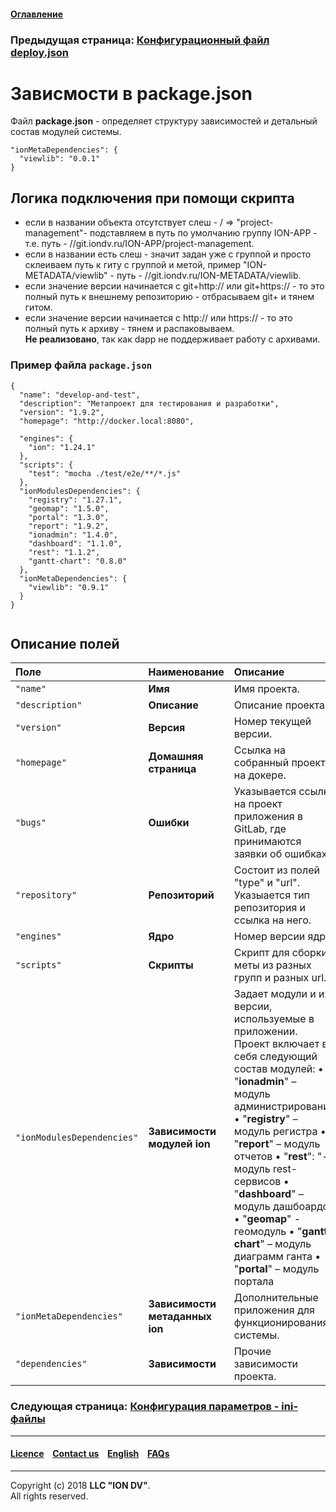 #### [Оглавление](/docs/ru/index.md)

### Предыдущая страница: [Конфигурационный файл deploy.json](/docs/ru/2_system_description/platform_configuration/deploy.md)

# Зависмости в package.json

Файл **package.json** - определяет структуру зависимостей и детальный состав модулей системы.

```
"ionMetaDependencies": { 
  "viewlib": "0.0.1" 
}
```

## Логика подключения при помощи скрипта

* если в названии объекта отсутствует слеш - / => "project-management"- подставляем в путь по умолчанию группу ION-APP - т.е. путь - //git.iondv.ru/ION-APP/project-management.
* если в названии есть слеш - значит задан уже с группой и просто склеиваем путь к гиту с группой и метой, пример "ION-METADATA/viewlib" - путь - //git.iondv.ru/ION-METADATA/viewlib.
* если значение версии начинается с git+http:// или git+https:// - то это полный путь к внешнему репозиторию - отбрасываем git+ и тянем гитом.
* если значение версии начинается с http:// или https:// - то это полный путь к архиву - тянем и распаковываем.  
**Не реализовано**, так как dapp не поддерживает работу с архивами.

### Пример файла `package.json`

```
{
  "name": "develop-and-test",
  "description": "Метапроект для тестирования и разработки",
  "version": "1.9.2",
  "homepage": "http://docker.local:8080",
  
  "engines": {
    "ion": "1.24.1"
  },
  "scripts": {
    "test": "mocha ./test/e2e/**/*.js"
  },
  "ionModulesDependencies": {
    "registry": "1.27.1",
    "geomap": "1.5.0",
    "portal": "1.3.0",
    "report": "1.9.2",
    "ionadmin": "1.4.0",
    "dashboard": "1.1.0",
    "rest": "1.1.2",
    "gantt-chart": "0.8.0"
  },
  "ionMetaDependencies": {
    "viewlib": "0.9.1"
  }
}


```
## Описание полей

| Поле            | Наименование | Описание                                                                                                                                                                                                                                                                                 |
|:----------------|:----------------------|:--------------------------------|
| `"name"`       | **Имя**      | Имя проекта.  |
| `"description"`| **Описание** | Описание проекта. |
| `"version"`    | **Версия**   | Номер текущей версии. |
| `"homepage"`   | **Домашняя страница** | Ссылка на собранный проект на докере. |
|    `"bugs"`     |   **Ошибки**           | Указывается ссылка на проект приложения в GitLab, где принимаются заявки об ошибках.|
| `"repository"` | **Репозиторий**  | Состоит из полей "type" и "url". Указыается тип репозитория и ссылка на него.                                                                                                                                                                                                                   |
| `"engines"`    | **Ядро**     | Номер версии ядра.  |
| `"scripts"`    | **Скрипты**  | Скрипт для сборки меты из разных групп и разных url.
| `"ionModulesDependencies"`        | **Зависимости модулей ion**               | Задает модули и их версии, используемые  в приложении. Проект включает в себя следующий состав модулей: •  "**ionadmin**" – модуль администрирования •  "**registry**" – модуль регистра •  "**report**" – модуль отчетов •  "**rest**": "- модуль rest-сервисов •  "**dashboard**" – модуль дашбоардов •  "**geomap**" - геомодуль •  "**gantt-chart**" – модуль диаграмм ганта •  "**portal**" – модуль портала                                                                                                                                    |
| `"ionMetaDependencies"`       | **Зависимости метаданных ion**        | Дополнительные приложения для функционирования системы.                                                                                                                                                                                                       |                                                                                                                                                                                                                                                                                                                                                                                              
| `"dependencies"`   | **Зависимости**      |  Прочие зависимости проекта.


### Следующая страница: [Конфигурация парaметров - ini-файлы](/docs/ru/2_system_description/platform_configuration/ini_files.md)

--------------------------------------------------------------------------  


 #### [Licence](/LICENSE) &ensp;  [Contact us](https://iondv.com) &ensp;  [English](/docs/en/2_system_description/platform_configuration/package.md)   &ensp; [FAQs](/faqs.md)  <div><img src="https://mc.iondv.com/watch/local/docs/framework" style="position:absolute; left:-9999px;" height=1 width=1 alt="iondv metrics"></div>
 
 --------------------------------------------------------------------------  

Copyright (c) 2018 **LLC "ION DV"**.  
All rights reserved. 